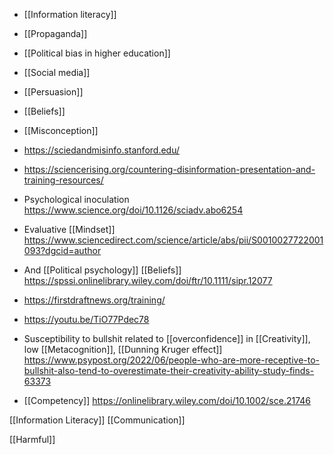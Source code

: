   - [[Information literacy]]
  - [[Propaganda]]
  -  [[Political bias in higher education]]
  - [[Social media]]
  - [[Persuasion]]
  - [[Beliefs]]
  - [[Misconception]]

  - https://sciedandmisinfo.stanford.edu/

  - https://sciencerising.org/countering-disinformation-presentation-and-training-resources/

  - Psychological inoculation
    https://www.science.org/doi/10.1126/sciadv.abo6254

  - Evaluative [[Mindset]]
    https://www.sciencedirect.com/science/article/abs/pii/S0010027722001093?dgcid=author

  - And [[Political psychology]]
    [[Beliefs]]
    https://spssi.onlinelibrary.wiley.com/doi/ftr/10.1111/sipr.12077

  - https://firstdraftnews.org/training/

  - https://youtu.be/TiO77Pdec78

  - Susceptibility to bullshit related to
    [[overconfidence]] in
    [[Creativity]], low
    [[Metacognition]],  [[Dunning Kruger effect]]
    https://www.psypost.org/2022/06/people-who-are-more-receptive-to-bullshit-also-tend-to-overestimate-their-creativity-ability-study-finds-63373

  - [[Competency]]
    https://onlinelibrary.wiley.com/doi/10.1002/sce.21746

[[Information Literacy]]
[[Communication]]

[[Harmful]]
